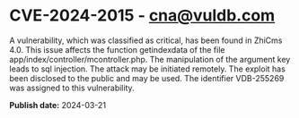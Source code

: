 # CVE-2024-2015 - cna@vuldb.com

A vulnerability, which was classified as critical, has been found in ZhiCms 4.0. This issue affects the function getindexdata of the file app/index/controller/mcontroller.php. The manipulation of the argument key leads to sql injection. The attack may be initiated remotely. The exploit has been disclosed to the public and may be used. The identifier VDB-255269 was assigned to this vulnerability.

**Publish date:** 2024-03-21
